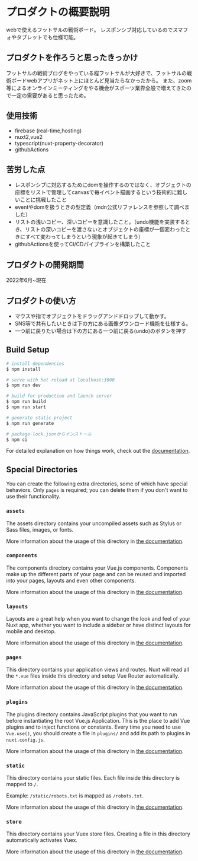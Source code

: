 # プロダクトの概要説明
webで使えるフットサルの戦術ボード。
レスポンシブ対応しているのでスマフォやタブレットでも仕様可能。

## プロダクトを作ろうと思ったきっかけ
フットサルの戦術ブログをやっている程フットサルが大好きで、フットサルの戦術ボードwebアプリがネット上にほとんど見当たらなかったから。
また、zoom等によるオンラインミーティングをやる機会がスポーツ業界全般で増えてきたので一定の需要があると思ったため。

## 使用技術
- firebase (real-time,hosting)
- nuxt2,vue2
- typescript(nuxt-property-decorator)
- githubActions

## 苦労した点
- レスポンシブに対応するためにdomを操作するのではなく、オブジェクトの座標をリストで管理してcanvasで毎イベント描画するという技術的に難しいことに挑戦したこと
- eventやdomを扱うときの型定義（mdn公式リファレンスを参照して調べました）
- リストの浅いコピー、深いコピーを意識したこと。（undo機能を実装するとき、リストの深いコピーを渡さないとオブジェクトの座標が一個変わったときにすべて変わってしまうという現象が起きてしまう）
- githubActionsを使ってCI/CDパイプラインを構築したこと

## プロダクトの開発期間
2022年6月~現在

## プロダクトの使い方
- マウスや指でオブジェクトをドラッグアンドドロップして動かす。
- SNS等で共有したいときは下の方にある画像ダウンロード機能を仕様する。
- 一つ前に戻りたい場合は下の方にある一つ前に戻る(undo)のボタンを押す

## Build Setup

```bash
# install dependencies
$ npm install

# serve with hot reload at localhost:3000
$ npm run dev

# build for production and launch server
$ npm run build
$ npm run start

# generate static project
$ npm run generate

# package-lock.jsonからインストール
$ npm ci
```

For detailed explanation on how things work, check out the [documentation](https://nuxtjs.org).

## Special Directories

You can create the following extra directories, some of which have special behaviors. Only `pages` is required; you can delete them if you don't want to use their functionality.

### `assets`

The assets directory contains your uncompiled assets such as Stylus or Sass files, images, or fonts.

More information about the usage of this directory in [the documentation](https://nuxtjs.org/docs/2.x/directory-structure/assets).

### `components`

The components directory contains your Vue.js components. Components make up the different parts of your page and can be reused and imported into your pages, layouts and even other components.

More information about the usage of this directory in [the documentation](https://nuxtjs.org/docs/2.x/directory-structure/components).

### `layouts`

Layouts are a great help when you want to change the look and feel of your Nuxt app, whether you want to include a sidebar or have distinct layouts for mobile and desktop.

More information about the usage of this directory in [the documentation](https://nuxtjs.org/docs/2.x/directory-structure/layouts).


### `pages`

This directory contains your application views and routes. Nuxt will read all the `*.vue` files inside this directory and setup Vue Router automatically.

More information about the usage of this directory in [the documentation](https://nuxtjs.org/docs/2.x/get-started/routing).

### `plugins`

The plugins directory contains JavaScript plugins that you want to run before instantiating the root Vue.js Application. This is the place to add Vue plugins and to inject functions or constants. Every time you need to use `Vue.use()`, you should create a file in `plugins/` and add its path to plugins in `nuxt.config.js`.

More information about the usage of this directory in [the documentation](https://nuxtjs.org/docs/2.x/directory-structure/plugins).

### `static`

This directory contains your static files. Each file inside this directory is mapped to `/`.

Example: `/static/robots.txt` is mapped as `/robots.txt`.

More information about the usage of this directory in [the documentation](https://nuxtjs.org/docs/2.x/directory-structure/static).

### `store`

This directory contains your Vuex store files. Creating a file in this directory automatically activates Vuex.

More information about the usage of this directory in [the documentation](https://nuxtjs.org/docs/2.x/directory-structure/store).
